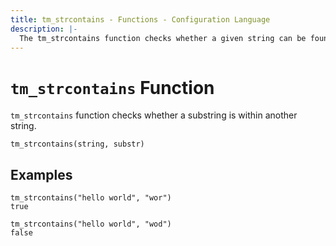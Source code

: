 ```yaml
---
title: tm_strcontains - Functions - Configuration Language
description: |-
  The tm_strcontains function checks whether a given string can be found within another string.
---
```


# `tm_strcontains` Function

`tm_strcontains` function checks whether a substring is within another string.

```hcl
tm_strcontains(string, substr)
```

## Examples

```
tm_strcontains("hello world", "wor")
true
```

```
tm_strcontains("hello world", "wod")
false
```

